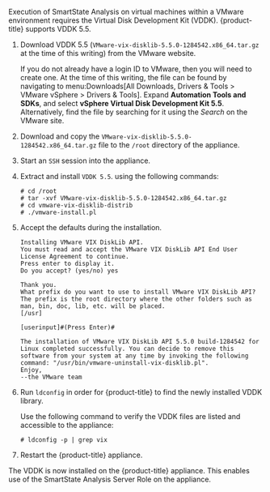 Execution of SmartState Analysis on virtual machines within a VMware
environment requires the Virtual Disk Development Kit (VDDK).
{product-title} supports VDDK 5.5.

1.  Download VDDK 5.5 (`VMware-vix-disklib-5.5.0-1284542.x86_64.tar.gz`
    at the time of this writing) from the VMware website.
    
    <div class="note">
    
    If you do not already have a login ID to VMware, then you will need
    to create one. At the time of this writing, the file can be found by
    navigating to menu:Downloads\[All Downloads, Drivers & Tools \>
    VMware vSphere \> Drivers & Tools\]. Expand **Automation Tools and
    SDKs**, and select **vSphere Virtual Disk Development Kit 5.5**.
    Alternatively, find the file by searching for it using the *Search*
    on the VMware site.
    
    </div>

2.  Download and copy the
    `VMware-vix-disklib-5.5.0-1284542.x86_64.tar.gz` file to the `/root`
    directory of the appliance.

3.  Start an `SSH` session into the appliance.

4.  Extract and install `VDDK 5.5`. using the following commands:
    
        # cd /root
        # tar -xvf VMware-vix-disklib-5.5.0-1284542.x86_64.tar.gz
        # cd vmware-vix-disklib-distrib
        # ./vmware-install.pl

5.  Accept the defaults during the installation.
    
        Installing VMware VIX DiskLib API.
        You must read and accept the VMware VIX DiskLib API End User License Agreement to continue.
        Press enter to display it.
        Do you accept? (yes/no) yes
        
        Thank you.
        What prefix do you want to use to install VMware VIX DiskLib API?
        The prefix is the root directory where the other folders such as man, bin, doc, lib, etc. will be placed.
        [/usr]
        
        [userinput]#(Press Enter)#
        
        The installation of VMware VIX DiskLib API 5.5.0 build-1284542 for Linux completed successfully. You can decide to remove this software from your system at any time by invoking the following command: "/usr/bin/vmware-uninstall-vix-disklib.pl".
        Enjoy,
        --the VMware team

6.  Run `ldconfig` in order for {product-title} to find the newly
    installed VDDK library.
    
    <div class="note">
    
    Use the following command to verify the VDDK files are listed and
    accessible to the appliance:
    
        # ldconfig -p | grep vix
    
    </div>

7.  Restart the {product-title} appliance.

The VDDK is now installed on the {product-title} appliance. This enables
use of the SmartState Analysis Server Role on the appliance.
